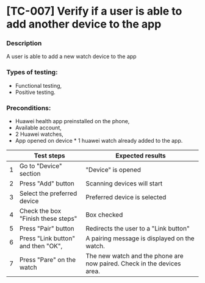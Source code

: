 # **[TC-007] Verify if a user is able to add another device to the app**

### **Description**

A user is able to add a new watch device to the app

### **Types of testing:**

- Functional testing,
- Positive testing.

### **Preconditions:**

- Huawei health app preinstalled on the phone,
- Available account,
- 2 Huawei watches,
- App opened on device \* 1 huawei watch already added to the app.

|     | **Test steps**                     | **Expected results**                                                   |
| --- | ---------------------------------- | ---------------------------------------------------------------------- |
| 1   | Go to "Device" section             | "Device" is opened                                                     |
| 2   | Press "Add" button                 | Scanning devices will start                                            |
| 3   | Select the preferred device        | Preferred device is selected                                           |
| 4   | Check the box "Finish these steps" | Box checked                                                            |
| 5   | Press "Pair" button                | Redirects the user to a "Link button"                                  |
| 6   | Press "Link button" and then "OK", | A pairing message is displayed on the watch.                           |
| 7   | Press "Pare" on the watch          | The new watch and the phone are now paired. Check in the devices area. |
